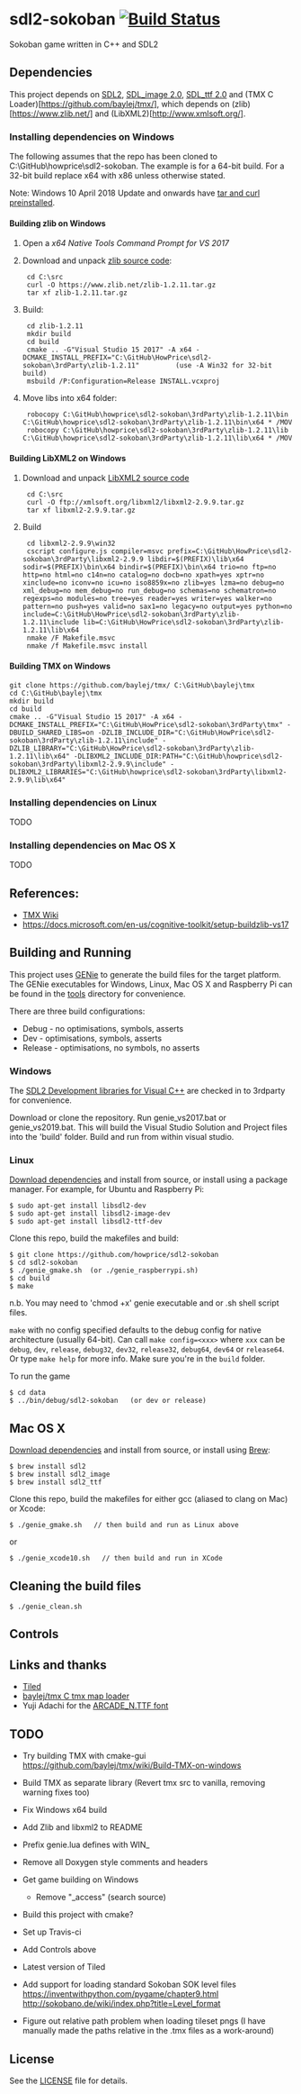 # sdl2-sokoban [![Build Status](https://travis-ci.org/howprice/sdl2-sokoban.svg?branch=master)](https://travis-ci.org/howprice/sdl2-sokoban)

Sokoban game written in C++ and SDL2

## Dependencies

This project depends on [SDL2](https://www.libsdl.org), [SDL_image 2.0](https://www.libsdl.org/projects/SDL_image/), [SDL_ttf 2.0](https://www.libsdl.org/projects/SDL_ttf/) and (TMX C Loader)[https://github.com/baylej/tmx/], which depends on (zlib)[https://www.zlib.net/] and (LibXML2)[http://www.xmlsoft.org/].

### Installing dependencies on Windows

The following assumes that the repo has been cloned to C:\GitHub\howprice\sdl2-sokoban. The example is for a 64-bit build. For a 32-bit build replace x64 with x86 unless otherwise stated.

Note: Windows 10 April 2018 Update and onwards have [tar and curl preinstalled](https://devblogs.microsoft.com/commandline/tar-and-curl-come-to-windows/). 

#### Building zlib on Windows

1. Open a *x64 Native Tools Command Prompt for VS 2017*
2. Download and unpack [zlib source code](https://www.zlib.net/):

        cd C:\src
        curl -O https://www.zlib.net/zlib-1.2.11.tar.gz
        tar xf zlib-1.2.11.tar.gz
3. Build:

        cd zlib-1.2.11
        mkdir build
        cd build
        cmake .. -G"Visual Studio 15 2017" -A x64 -DCMAKE_INSTALL_PREFIX="C:\GitHub\HowPrice\sdl2-sokoban\3rdParty\zlib-1.2.11"         (use -A Win32 for 32-bit build)
        msbuild /P:Configuration=Release INSTALL.vcxproj
4. Move libs into x64 folder:

        robocopy C:\GitHub\howprice\sdl2-sokoban\3rdParty\zlib-1.2.11\bin C:\GitHub\howprice\sdl2-sokoban\3rdParty\zlib-1.2.11\bin\x64 * /MOV
        robocopy C:\GitHub\howprice\sdl2-sokoban\3rdParty\zlib-1.2.11\lib C:\GitHub\howprice\sdl2-sokoban\3rdParty\zlib-1.2.11\lib\x64 * /MOV

#### Building LibXML2 on Windows

1. Download and unpack [LibXML2 source code](ftp://xmlsoft.org/libxml2/)
 
        cd C:\src
        curl -O ftp://xmlsoft.org/libxml2/libxml2-2.9.9.tar.gz
        tar xf libxml2-2.9.9.tar.gz
2. Build

        cd libxml2-2.9.9\win32
        cscript configure.js compiler=msvc prefix=C:\GitHub\HowPrice\sdl2-sokoban\3rdParty\libxml2-2.9.9 libdir=$(PREFIX)\lib\x64 sodir=$(PREFIX)\bin\x64 bindir=$(PREFIX)\bin\x64 trio=no ftp=no http=no html=no c14n=no catalog=no docb=no xpath=yes xptr=no xinclude=no iconv=no icu=no iso8859x=no zlib=yes lzma=no debug=no xml_debug=no mem_debug=no run_debug=no schemas=no schematron=no regexps=no modules=no tree=yes reader=yes writer=yes walker=no pattern=no push=yes valid=no sax1=no legacy=no output=yes python=no include=C:\GitHub\HowPrice\sdl2-sokoban\3rdParty\zlib-1.2.11\include lib=C:\GitHub\HowPrice\sdl2-sokoban\3rdParty\zlib-1.2.11\lib\x64
        nmake /F Makefile.msvc
        nmake /f Makefile.msvc install

#### Building TMX on Windows

    git clone https://github.com/baylej/tmx/ C:\GitHub\baylej\tmx
    cd C:\GitHub\baylej\tmx
    mkdir build
    cd build
    cmake .. -G"Visual Studio 15 2017" -A x64 -DCMAKE_INSTALL_PREFIX="C:\GitHub\HowPrice\sdl2-sokoban\3rdParty\tmx" -DBUILD_SHARED_LIBS=on -DZLIB_INCLUDE_DIR="C:\GitHub\HowPrice\sdl2-sokoban\3rdParty\zlib-1.2.11\include" -DZLIB_LIBRARY="C:\GitHub\HowPrice\sdl2-sokoban\3rdParty\zlib-1.2.11\lib\x64" -DLIBXML2_INCLUDE_DIR:PATH="C:\GitHub\howprice\sdl2-sokoban\3rdParty\libxml2-2.9.9\include" -DLIBXML2_LIBRARIES="C:\GitHub\howprice\sdl2-sokoban\3rdParty\libxml2-2.9.9\lib\x64"

### Installing dependencies on Linux

TODO

### Installing dependencies on Mac OS X

TODO

## References:
- [TMX Wiki](https://github.com/baylej/tmx/wiki/Build-dependencies-on-Windows)
- https://docs.microsoft.com/en-us/cognitive-toolkit/setup-buildzlib-vs17

## Building and Running

This project uses [GENie](https://github.com/bkaradzic/genie) to generate the build files for the target platform. The GENie executables for Windows, Linux, Mac OS X and Raspberry Pi can be found in the [tools](tools) directory for convenience.

There are three build configurations:
- Debug - no optimisations, symbols, asserts
- Dev - optimisations, symbols, asserts
- Release - optimisations, no symbols, no asserts

### Windows

The [SDL2 Development libraries for Visual C++](https://www.libsdl.org/download-2.0.php) are checked in to 3rdparty for convenience. 

Download or clone the repository. Run genie_vs2017.bat or genie_vs2019.bat. This will build the Visual Studio Solution and Project files into the 'build' folder. Build and run from within visual studio.

### Linux

[Download dependencies](https://www.libsdl.org/download-2.0.php) and install from source, or install using a package manager. For example, for Ubuntu and Raspberry Pi:

	$ sudo apt-get install libsdl2-dev
	$ sudo apt-get install libsdl2-image-dev
	$ sudo apt-get install libsdl2-ttf-dev

Clone this repo, build the makefiles and build:

	$ git clone https://github.com/howprice/sdl2-sokoban
	$ cd sdl2-sokoban
	$ ./genie_gmake.sh  (or ./genie_raspberrypi.sh)
	$ cd build
	$ make

n.b. You may need to 'chmod +x' genie executable and or .sh shell script files.

`make` with no config specified defaults to the debug config for native architecture (usually 64-bit). Can call `make config=<xxx>` where `xxx` can be `debug`, `dev`, `release`, `debug32`, `dev32`, `release32`, `debug64`, `dev64` or `release64`. Or type `make help` for more info. Make sure you're in the `build` folder.

To run the game

	$ cd data
	$ ../bin/debug/sdl2-sokoban   (or dev or release)

## Mac OS X

[Download dependencies](https://www.libsdl.org/download-2.0.php) and install from source, or install using [Brew](http://brew.sh):

	$ brew install sdl2
	$ brew install sdl2_image
	$ brew install sdl2_ttf
	
Clone this repo, build the makefiles for either gcc (aliased to clang on Mac) or Xcode:

	$ ./genie_gmake.sh   // then build and run as Linux above
	
or

	$ ./genie_xcode10.sh   // then build and run in XCode

## Cleaning the build files

	$ ./genie_clean.sh

## Controls

## Links and thanks

- [Tiled](https://www.mapeditor.org/)
- [baylej/tmx C tmx map loader](https://github.com/baylej/tmx)
- Yuji Adachi for the [ARCADE_N.TTF font](https://www.dafont.com/arcade-ya.font)

## TODO

- Try building TMX with cmake-gui https://github.com/baylej/tmx/wiki/Build-TMX-on-windows
- Build TMX as separate library (Revert tmx src to vanilla, removing warning fixes too)
- Fix Windows x64 build
- Add Zlib and libxml2 to README
- Prefix genie.lua defines with WIN_
- Remove all Doxygen style comments and headers
- Get game building on Windows
  - Remove "_access" (search source)

- Build this project with cmake?
- Set up Travis-ci
- Add Controls above
- Latest version of Tiled
- Add support for loading standard Sokoban SOK level files https://inventwithpython.com/pygame/chapter9.html http://sokobano.de/wiki/index.php?title=Level_format 
- Figure out relative path problem when loading tileset pngs (I have manually made the paths relative in the .tmx files as a work-around)

## License

See the [LICENSE](LICENSE) file for details.

